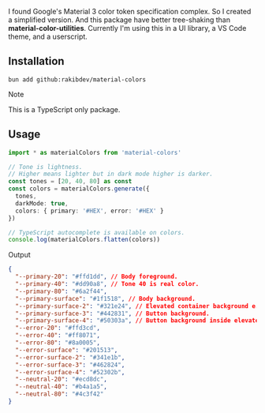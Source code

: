 I found Google's Material 3 color token specification complex. So I created a simplified version. And this package have better tree-shaking than **material-color-utilities**. Currently I'm using this in a UI library, a VS Code theme, and a userscript.

## Installation

```
bun add github:rakibdev/material-colors
```

> [!NOTE]
> This is a TypeScript only package.

## Usage

```ts
import * as materialColors from 'material-colors'

// Tone is lightness.
// Higher means lighter but in dark mode higher is darker.
const tones = [20, 40, 80] as const
const colors = materialColors.generate({
  tones,
  darkMode: true,
  colors: { primary: '#HEX', error: '#HEX' }
})

// TypeScript autocomplete is available on colors.
console.log(materialColors.flatten(colors))
```

Output

```json
{
  "--primary-20": "#ffd1dd", // Body foreground.
  "--primary-40": "#dd90a8", // Tone 40 is real color.
  "--primary-80": "#6a2f44",
  "--primary-surface": "#1f1518", // Body background.
  "--primary-surface-2": "#321e24", // Elevated container background e.g. dialog.
  "--primary-surface-3": "#442831", // Button background.
  "--primary-surface-4": "#50303a", // Button background inside elevated containers.
  "--error-20": "#ffd3cd",
  "--error-40": "#ff8071",
  "--error-80": "#8a0005",
  "--error-surface": "#201513",
  "--error-surface-2": "#341e1b",
  "--error-surface-3": "#462824",
  "--error-surface-4": "#52302b",
  "--neutral-20": "#ecd8dc",
  "--neutral-40": "#b4a1a5",
  "--neutral-80": "#4c3f42"
}
```

